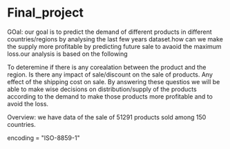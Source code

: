 # Final_project
GOal:
our goal is to predict the demand of different products in different countries/regions by analysing the last few years dataset.how can we make the supply more profitable by predicting future sale
to avaoid the maximum loss.our analysis is based on the following 

To deteremine if there is any corealation between the product and the region.
Is there any impact of sale/discount on the sale of products.
Any effect of the shipping cost on sale.
By answering these questios we will be able to make wise decisions on distribution/supply of the products according to the demand to make those products more profitable and to avoid the loss.



Overview:
we have data of the sale of 51291 products sold among 150 countries. 

encoding = "ISO-8859-1"
